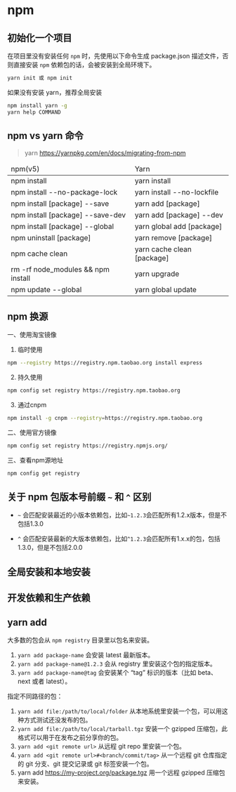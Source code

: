 # npm

## 初始化一个项目

在项目里没有安装任何 `npm` 时，先使用以下命令生成 package.json 描述文件，否则直接安装 `npm` 依赖包的话，会被安装到全局环境下。
```bash
yarn init 或 npm init
```
如果没有安装 yarn，推荐全局安装
```bash
npm install yarn -g
yarn help COMMAND 
```

## npm vs yarn 命令

> yarn https://yarnpkg.com/en/docs/migrating-from-npm

<table>
  <thead>
    <tr>
      <td> npm(v5) </td>
      <td> Yarn </td>
    </tr>
  </thead>
  <tbody>
    <tr>
      <td>npm install</td>
      <td>yarn install</td>
    </tr>
    <tr>
      <td>npm install --no-package-lock</td>
      <td>yarn install --no-lockfile</td>
    </tr>
    <tr>
      <td>npm install [package] --save</td>
      <td>yarn add [package]</td>
    </tr>
    <tr>
      <td>npm install [package] --save-dev</td>
      <td>yarn add [package] --dev</td>
    </tr>
    <tr>
      <td>npm install [package] --global</td>
      <td>yarn global add [package]</td>
    </tr>
    <tr>
      <td>npm uninstall [package]</td>
      <td>yarn remove [package]</td>
    </tr>
    <tr>
      <td>npm cache clean</td>
      <td>yarn cache clean [package]</td>
    </tr>
    <tr>
      <td>rm -rf node_modules && npm install</td>
      <td>yarn upgrade</td>
    </tr>
    <tr>
      <td>npm update --global</td>
      <td>yarn global update</td>
    </tr>
  </tbody>
</table>

## npm 换源

一、使用淘宝镜像
1. 临时使用
```bash
npm --registry https://registry.npm.taobao.org install express
```
2. 持久使用
```bash
npm config set registry https://registry.npm.taobao.org
```
3. 通过cnpm
```bash
npm install -g cnpm --registry=https://registry.npm.taobao.org
```

二、使用官方镜像
```bash
npm config set registry https://registry.npmjs.org/
```
三、查看npm源地址
```bash
npm config get registry
```

## 关于 npm 包版本号前缀 `~` 和 `^` 区别

- `~` 会匹配安装最近的小版本依赖包，比如`~1.2.3`会匹配所有1.2.x版本，但是不包括1.3.0

- `^` 会匹配安装最新的大版本依赖包，比如`^1.2.3`会匹配所有1.x.x的包，包括1.3.0，但是不包括2.0.0

## 全局安装和本地安装

## 开发依赖和生产依赖

## yarn add 

大多数的包会从 `npm registry` 目录里以包名来安装。
1. `yarn add package-name` 会安装 latest 最新版本。
2. `yarn add package-name@1.2.3` 会从 registry 里安装这个包的指定版本。
3. `yarn add package-name@tag` 会安装某个 “tag” 标识的版本（比如 beta、next 或者 latest）。

指定不同路径的包：
1. `yarn add file:/path/to/local/folder` 从本地系统里安装一个包，可以用这种方式测试还没发布的包。
2. `yarn add file:/path/to/local/tarball.tgz` 安装一个 gzipped 压缩包，此格式可以用于在发布之前分享你的包。
3. `yarn add <git remote url>` 从远程 git repo 里安装一个包。
4. `yarn add <git remote url>#<branch/commit/tag>` 从一个远程 git 仓库指定的 git 分支、git 提交记录或 git 标签安装一个包。
5. yarn add https://my-project.org/package.tgz 用一个远程 gzipped 压缩包来安装。
